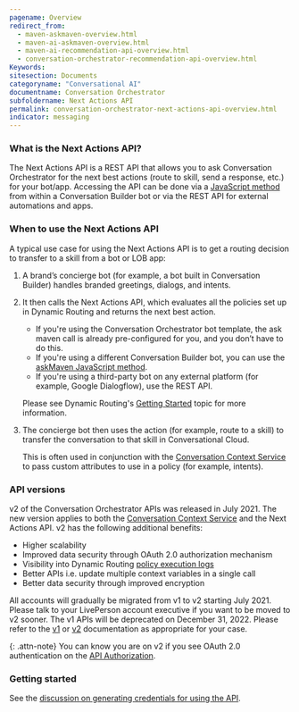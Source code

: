 ```yaml
---
pagename: Overview
redirect_from:
  - maven-askmaven-overview.html
  - maven-ai-askmaven-overview.html
  - maven-ai-recommendation-api-overview.html
  - conversation-orchestrator-recommendation-api-overview.html
Keywords:
sitesection: Documents
categoryname: "Conversational AI"
documentname: Conversation Orchestrator
subfoldername: Next Actions API
permalink: conversation-orchestrator-next-actions-api-overview.html
indicator: messaging
---
```


### What is the Next Actions API?

The Next Actions API is a REST API that allows you to ask Conversation Orchestrator for the next best actions (route to skill, send a response, etc.) for your bot/app. Accessing the API can be done via a [JavaScript method](conversation-builder-scripting-functions-askmaven.html) from within a Conversation Builder bot or via the REST API for external automations and apps.

### When to use the Next Actions API
A typical use case for using the Next Actions API is to get a routing decision to transfer to a skill from a bot or LOB app:

1. A brand’s concierge bot (for example, a bot built in Conversation Builder) handles branded greetings, dialogs, and intents.
2. It then calls the Next Actions API, which evaluates all the policies set up in Dynamic Routing and returns the next best action.

    * If you're using the Conversation Orchestrator bot template, the ask maven call is already pre-configured for you, and you don’t have to do this.
    * If you're using a different Conversation Builder bot, you can use the [askMaven JavaScript method](conversation-builder-scripting-functions-askmaven.html).
    * If you're using a third-party bot on any external platform (for example, Google Dialogflow), use the REST API.

    Please see Dynamic Routing's [Getting Started](conversation-orchestrator-dynamic-routing-getting-started.html) topic for more information.

3. The concierge bot then uses the action (for example, route to a skill) to transfer the conversation to that skill in Conversational Cloud.

    This is often used in conjunction with the [Conversation Context Service](conversation-orchestrator-conversation-context-service-overview.html) to pass custom attributes to use in a policy (for example, intents).

### API versions

v2 of the Conversation Orchestrator APIs was released in July 2021. The new version applies to both the [Conversation Context Service](conversation-orchestrator-conversation-context-service-overview.html) and the Next Actions API. v2 has the following additional benefits:

* Higher scalability
* Improved data security through OAuth 2.0 authorization mechanism
* Visibility into Dynamic Routing [policy execution logs](conversation-orchestrator-dynamic-routing-policy-logs-for-v2.html)
* Better APIs i.e. update multiple context variables in a single call
* Better data security through improved encryption

All accounts will gradually be migrated from v1 to v2 starting July 2021. Please talk to your LivePerson account executive if you want to be moved to v2 sooner. The v1 APIs will be deprecated on December 31, 2022. Please refer to the [v1](conversation-orchestrator-next-actions-api-methods-v1.html) or [v2](conversation-orchestrator-next-actions-api-methods-v2.html) documentation as appropriate for your case.

{: .attn-note}
You can know you are on v2 if you see OAuth 2.0 authentication on the [API Authorization](conversation-orchestrator-api-authorization.html).

### Getting started
See the [discussion on generating credentials for using the API](conversation-orchestrator-api-authorization.html).